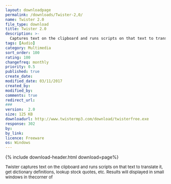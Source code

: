 ```yaml
---
layout: downloadpage
permalink: /downloads/Twister-2,0/
name: Twister 2.0
file_type: download
title: Twister 2.0
description: >-
  Captures text on the clipboard and runs scripts on that text to translate it, get dictionary definitions, look up stock quotes..
tags: [Audio]
category: Multimedia
sort_order: 100
rating: 100
changefreq: monthly
priority: 0.5
published: true
create_date: 
modified_date: 03/11/2017
created_by: 
modified_by: 
comments: true
redirect_url: 
### 
version:  2.0
size: 125 KB
downloadurl: http://www.twistermp3.com/download/twisterfree.exe
response: 302
by: 
by_link: 
licence: Freeware
os: Windows
---
```


{% include download-header.html download=page%}

<p style="fix-download-text !important">
<p><font size="2"><p>Twister captures text on the clipboard and runs scripts on that text to translate it, get dictionary definitions, lookup stock quotes, etc. Results will displayed in small windows in thecorner of</p></p></p>
